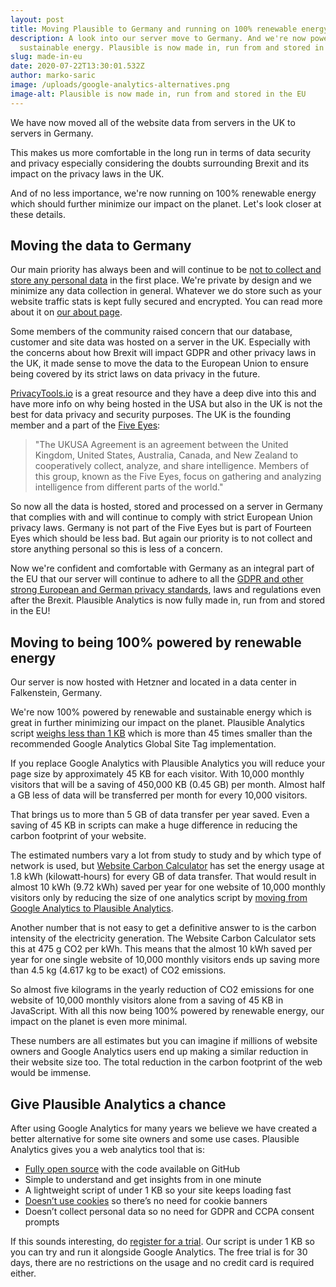 ```yaml
---
layout: post
title: Moving Plausible to Germany and running on 100% renewable energy
description: A look into our server move to Germany. And we're now powered by
  sustainable energy. Plausible is now made in, run from and stored in the EU.
slug: made-in-eu
date: 2020-07-22T13:30:01.532Z
author: marko-saric
image: /uploads/google-analytics-alternatives.png
image-alt: Plausible is now made in, run from and stored in the EU
---
```

We have now moved all of the website data from servers in the UK to servers in Germany.

This makes us more comfortable in the long run in terms of data security and privacy especially considering the doubts surrounding Brexit and its impact on the privacy laws in the UK.

And of no less importance, we're now running on 100% renewable energy which should further minimize our impact on the planet. Let's look closer at these details.

## Moving the data to Germany

Our main priority has always been and will continue to be [not to collect and store any personal data](https://plausible.io/data-policy) in the first place. We're private by design and we minimize any data collection in general. Whatever we do store such as your website traffic stats is kept fully secured and encrypted. You can read more about it on [our about page](https://plausible.io/about).

Some members of the community raised concern that our database, customer and site data was hosted on a server in the UK. Especially with the concerns about how Brexit will impact GDPR and other privacy laws in the UK, it made sense to move the data to the European Union to ensure being covered by its strict laws on data privacy in the future.

[PrivacyTools.io](https://www.privacytools.io/providers/#ukusa) is a great resource and they have a deep dive into this and have more info on why being hosted in the USA but also in the UK is not the best for data privacy and security purposes. The UK is the founding member and a part of the [Five Eyes](https://en.wikipedia.org/wiki/Five_Eyes):

> "The UKUSA Agreement is an agreement between the United Kingdom, United States, Australia, Canada, and New Zealand to cooperatively collect, analyze, and share intelligence. Members of this group, known as the Five Eyes, focus on gathering and analyzing intelligence from different parts of the world."

So now all the data is hosted, stored and processed on a server in Germany that complies with and will continue to comply with strict European Union privacy laws. Germany is not part of the Five Eyes but is part of Fourteen Eyes which should be less bad. But again our priority is to not collect and store anything personal so this is less of a concern.

Now we're confident and comfortable with Germany as an integral part of the EU that our server will continue to adhere to all the [GDPR and other strong European and German privacy standards](https://plausible.io/blog/google-analytics-gdpr), laws and regulations even after the Brexit. Plausible Analytics is now fully made in, run from and stored in the EU!

## Moving to being 100% powered by renewable energy

Our server is now hosted with Hetzner and located in a data center in Falkenstein, Germany. 

We're now 100% powered by renewable and sustainable energy which is great in further minimizing our impact on the planet. Plausible Analytics script [weighs less than 1 KB](https://plausible.io/lightweight-web-analytics) which is more than 45 times smaller than the recommended Google Analytics Global Site Tag implementation.

If you replace Google Analytics with Plausible Analytics you will reduce your page size by approximately 45 KB for each visitor. With 10,000 monthly visitors that will be a saving of 450,000 KB (0.45 GB) per month. Almost half a GB less of data will be transferred per month for every 10,000 visitors.

That brings us to more than 5 GB of data transfer per year saved. Even a saving of 45 KB in scripts can make a huge difference in reducing the carbon footprint of your website.

The estimated numbers vary a lot from study to study and by which type of network is used, but [Website Carbon Calculator](https://www.websitecarbon.com/) has set the energy usage at 1.8 kWh (kilowatt‐hours) for every GB of data transfer. That would result in almost 10 kWh (9.72 kWh) saved per year for one website of 10,000 monthly visitors only by reducing the size of one analytics script by [moving from Google Analytics to Plausible Analytics](https://plausible.io/vs-google-analytics).

Another number that is not easy to get a definitive answer to is the carbon intensity of the electricity generation. The Website Carbon Calculator sets this at 475 g CO2 per kWh. This means that the almost 10 kWh saved per year for one single website of 10,000 monthly visitors ends up saving more than 4.5 kg (4.617 kg to be exact) of CO2 emissions.

So almost five kilograms in the yearly reduction of CO2 emissions for one website of 10,000 monthly visitors alone from a saving of 45 KB in JavaScript. With all this now being 100% powered by renewable energy, our impact on the planet is even more minimal.

These numbers are all estimates but you can imagine if millions of website owners and Google Analytics users end up making a similar reduction in their website size too. The total reduction in the carbon footprint of the web would be immense.

## Give Plausible Analytics a chance

After using Google Analytics for many years we believe we have created a better alternative for some site owners and some use cases. Plausible Analytics gives you a web analytics tool that is:

* [Fully open source](https://plausible.io/open-source-website-analytics) with the code available on GitHub
* Simple to understand and get insights from in one minute
* A lightweight script of under 1 KB so your site keeps loading fast
* [Doesn’t use cookies](https://plausible.io/blog/google-analytics-cookies) so there’s no need for cookie banners
* Doesn’t collect personal data so no need for GDPR and CCPA consent prompts

If this sounds interesting, do [register for a trial](https://plausible.io/register). Our script is under 1 KB so you can try and run it alongside Google Analytics. The free trial is for 30 days, there are no restrictions on the usage and no credit card is required either.